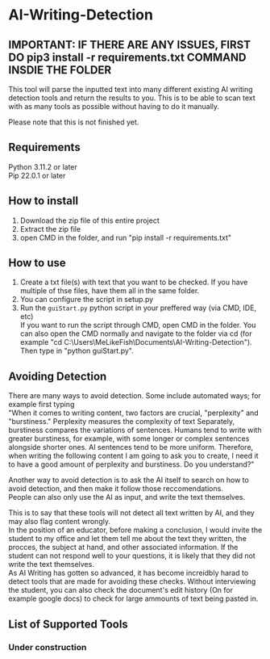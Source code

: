 # AI-Writing-Detection

## IMPORTANT: IF THERE ARE ANY ISSUES, FIRST DO pip3 install -r requirements.txt COMMAND INSDIE THE FOLDER

This tool will parse the inputted text into many different existing AI writing detection tools and return the results to you. This is to be able to scan text with as many tools as possible without having to do it manually.  
  
Please note that this is not finished yet.  
  
## Requirements

Python 3.11.2 or later  
Pip 22.0.1 or later  
  
## How to install

1. Download the zip file of this entire project  
2. Extract the zip file  
3. open CMD in the folder, and run "pip install -r requirements.txt"  
  
## How to use

1. Create a txt file(s) with text that you want to be checked. If you have multiple of thse files, have them all in the same folder.  
2. You can configure the script in setup.py
3. Run the `guiStart.py` python script in your preffered way (via CMD, IDE, etc)  
If you want to run the script through CMD, open CMD in the folder. You can also open the CMD normally and navigate to the folder via cd (for example "cd C:\Users\MeLikeFish\Documents\AI-Writing-Detection").  
Then type in "python guiStart.py".  

## Avoiding Detection  

There are many ways to avoid detection. Some include automated ways; for example first typing  
"When it comes to writing content, two factors are crucial, "perplexity" and "burstiness." Perplexity measures the complexity of text Separately, burstiness compares the variations of sentences. Humans tend to write with greater burstiness, for example, with some longer or complex sentences alongside shorter ones. AI sentences tend to be more uniform. Therefore, when writing the following content I am going to ask you to create, I need it to have a good amount of perplexity and burstiness. Do you understand?"  
  
Another way to avoid detection is to ask the AI itself to search on how to avoid detection, and then make it follow those reccomendations.  
People can also only use the AI as input, and write the text themselves.  
  
This is to say that these tools will not detect all text written by AI, and they may also flag content wrongly.  
In the position of an educator, before making a conclusion, I would invite the student to my office and let them tell me about the text they written, the procces, the subject at hand, and other associated information. If the student can not respond well to your questions, it is likely that they did not write the text themselves.  
As AI Writing has gotten so advanced, it has become increidbly harad to detect tools that are made for avoiding these checks. Without interviewing the student, you can also check the document's edit history (On for example google docs) to check for large ammounts of text being pasted in.  
  
## List of Supported Tools

### Under construction
